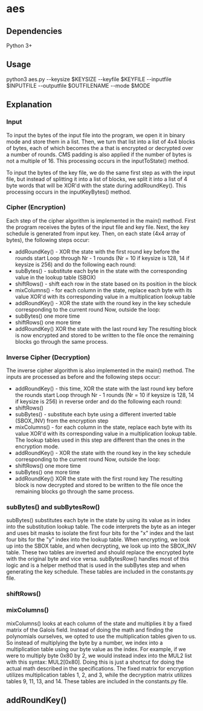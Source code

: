 # aes

## Dependencies
Python 3+

## Usage
python3 aes.py --keysize $KEYSIZE --keyfile $KEYFILE --inputfile $INPUTFILE --outputfile $OUTFILENAME --mode $MODE

## Explanation

### Input
To input the bytes of the input file into the program, we open it in binary mode and store them in a list. Then, we turn that list into a list of 4x4 blocks of bytes, each of which becomes the a that is encrypted or decrypted over a number of rounds. CMS padding is also applied if the number of bytes is not a multiple of 16. This processing occurs in the inputToState() method.

To input the bytes of the key file, we do the same first step as with the input file, but instead of splitting it into a list of blocks, we split it into a list of 4 byte words that will be XOR'd with the state during addRoundKey(). This processing occurs in the inputKeyBytes() method.

### Cipher (Encryption)
Each step of the cipher algorithm is implemented in the main() method. First the program receives the bytes of the input file and key file. Next, the key schedule is generated from input key. Then, on each state (4x4 array of bytes), the following steps occur:
* addRoundKey() - XOR the state with the first round key before the rounds start
Loop through Nr - 1 rounds (Nr = 10 if keysize is 128, 14 if keysize is 256) and do the following each round:
* subBytes() - substitute each byte in the state with the corresponding value in the lookup table (SBOX)
* shiftRows() - shift each row in the state based on its position in the block
* mixColumns() - for each column in the state, replace each byte with its value XOR'd with its corresponding value in a multiplication lookup table
* addRoundKey() - XOR the state with the round key in the key schedule corresponding to the current round
Now, outside the loop:
* subBytes() one more time
* shiftRows() one more time
* addRoundKey() XOR the state with the last round key
The resulting block is now encrypted and stored to be written to the file once the remaining blocks go through the same process.

### Inverse Cipher (Decryption)
The inverse cipher algorithm is also implemented in the main() method. The inputs are processed as before and the following steps occur:
* addRoundKey() - this time, XOR the state with the last round key before the rounds start
Loop through Nr - 1 rounds (Nr = 10 if keysize is 128, 14 if keysize is 256) in reverse order and do the following each round:
* shiftRows()
* subBytes() - substitute each byte using a different inverted table (SBOX_INV) from the encryption step
* mixColumns() - for each column in the state, replace each byte with its value XOR'd with its corresponding value in a multiplication lookup table. The lookup tables used in this step are different than the ones in the encryption mode.
* addRoundKey() - XOR the state with the round key in the key schedule corresponding to the current round
Now, outside the loop:
* shiftRows() one more time
* subBytes() one more time
* addRoundKey() XOR the state with the first round key
The resulting block is now decrypted and stored to be written to the file once the remaining blocks go through the same process.

### subBytes() and subBytesRow()
subBytes() substitutes each byte in the state by using its value as in index into the substitution lookup table. The code interprets the byte as an integer and uses bit masks to isolate the first four bits for the "x" index and the last four bits for the "y" index into the lookup table. When encrypting, we look up into the SBOX table, and when decrypting, we look up into the SBOX_INV table. These two tables are inverted and should replace the encrypted byte with the original byte and vice versa. subBytesRow() handles most of this logic and is a helper method that is used in the subBytes step and when generating the key schedule. These tables are included in the constants.py file.

### shiftRows()

### mixColumns()
mixColumns() looks at each column of the state and multiplies it by a fixed matrix of the Galois field. Instead of doing the math and finding the polynomials ourselves, we opted to use the multiplication tables given to us. So instead of multiplying the byte by a number, we index into a multiplication table using our byte value as the index. For example, if we were to multiply byte 0x80 by 2, we would instead index into the MUL2 list with this syntax: MUL2[0x80]. Doing this is just a shortcut for doing the actual math described in the specifications. The fixed matrix for encryption utilizes multiplication tables 1, 2, and 3, while the decryption matrix utilizes tables 9, 11, 13, and 14. These tables are included in the constants.py file.

## addRoundKey()